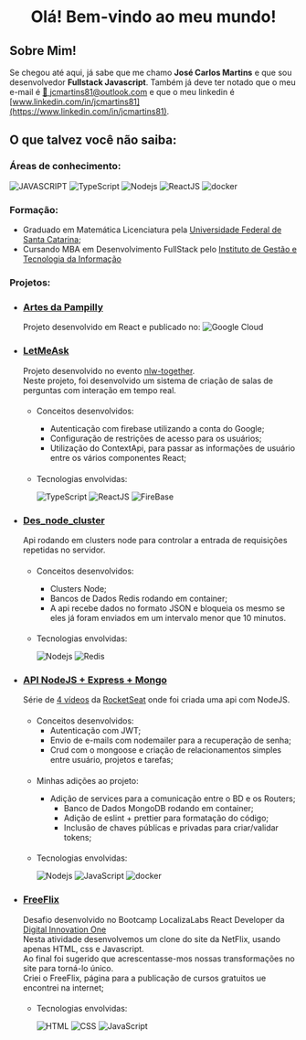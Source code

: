 # <center> Olá! Bem-vindo ao meu mundo! </center>

## Sobre Mim!

Se chegou até aqui, já sabe que me chamo **José Carlos Martins** e que sou desenvolvedor **Fullstack Javascript**.
Também já deve ter notado que o meu e-mail é [📧 jcmartins81@outlook.com](mailto:jcmartins81@outlook.com) e que o meu linkedin é
[www.linkedin.com/in/jcmartins81](https://www.linkedin.com/in/jcmartins81).

## O que talvez você não saiba:

### Áreas de conhecimento:

![JAVASCRIPT](https://img.shields.io/static/v1?label=&message=JAVASCRIPT&color=F7DF1E&style=for-the-badge&logo=javascript&logoColor=black)
![TypeScript](https://img.shields.io/badge/TypeScript-007ACC?style=for-the-badge&logo=typescript&logoColor=white)
![Nodejs](https://img.shields.io/badge/Node.js-43853D?style=for-the-badge&logo=node.js&logoColor=white)
![ReactJS](https://img.shields.io/badge/React-20232A?style=for-the-badge&logo=react&logoColor=61DAFB)
![docker](https://img.shields.io/badge/docker-%230db7ed.svg?style=for-the-badge&logo=docker&logoColor=white)

### Formação:

- Graduado em Matemática Licenciatura pela [Universidade Federal de Santa Catarina](https://ufsc.br/);
- Cursando MBA em Desenvolvimento FullStack pelo [Instituto de Gestão e Tecnologia da Informação](https://www.igti.com.br/)

### Projetos:

- ### [Artes da Pampilly](https://github.com/jcmartins81/artesdapampilly)

  Projeto desenvolvido em React e publicado no:
  ![Google Cloud](https://img.shields.io/badge/GoogleCloud-%234285F4.svg?style=for-the-badge&logo=google-cloud&logoColor=white)

- ### [LetMeAsk](https://github.com/jcmartins81/letmeask)

  Projeto desenvolvido no evento [nlw-together](https://nextlevelweek.com/pre-nlw). <br/>
  Neste projeto, foi desenvolvido um sistema de criação de salas de perguntas com interação em tempo real.

  ####

  - Conceitos desenvolvidos:
    - Autenticação com firebase utilizando a conta do Google;
    - Configuração de restrições de acesso para os usuários;
    - Utilização do ContextApi, para passar as informações de usuário entre os vários componentes React;
    ####
  - Tecnologias envolvidas:

    ![TypeScript](https://img.shields.io/badge/TypeScript-007ACC?style=for-the-badge&logo=typescript&logoColor=white)
    ![ReactJS](https://img.shields.io/badge/React-20232A?style=for-the-badge&logo=react&logoColor=61DAFB)
    ![FireBase](https://img.shields.io/badge/firebase-%23039BE5.svg?style=for-the-badge&logo=firebase)

- ### [Des_node_cluster](https://github.com/jcmartins81/des_node_cluster)

  Api rodando em clusters node para controlar a entrada de requisições repetidas no servidor.<br/>

  ####

  - Conceitos desenvolvidos:
    - Clusters Node;
    - Bancos de Dados Redis rodando em container;
    - A api recebe dados no formato JSON e bloqueia os mesmo se eles já foram enviados em um intervalo menor que 10 minutos.
    ####
  - Tecnologias envolvidas:

    ![Nodejs](https://img.shields.io/badge/Node.js-43853D?style=for-the-badge&logo=node.js&logoColor=white)
    ![Redis](https://img.shields.io/badge/redis-%23DD0031.svg?style=for-the-badge&logo=redis&logoColor=white)

- ### [API NodeJS + Express + Mongo](https://github.com/jcmartins81/authentication_with_jwt)

  Série de [4 vídeos](https://www.youtube.com/watch?v=BN_8bCfVp88) da [RocketSeat](https://rocketseat.com.br/) onde foi criada uma api com NodeJS.

  ####

  - Conceitos desenvolvidos:
    - Autenticação com JWT;
    - Envio de e-mails com nodemailer para a recuperação de senha;
    - Crud com o mongoose e criação de relacionamentos simples entre usuário, projetos e tarefas;

  ####

  - Minhas adições ao projeto:
    - Adição de services para a comunicação entre o BD e os Routers;
      - Banco de Dados MongoDB rodando em container;
      - Adição de eslint + prettier para formatação do código;
      - Inclusão de chaves públicas e privadas para criar/validar tokens;
      ####
  - Tecnologias envolvidas:

    ![Nodejs](https://img.shields.io/badge/Node.js-43853D?style=for-the-badge&logo=node.js&logoColor=white)
    ![JavaScript](https://img.shields.io/badge/JavaScript-F7DF1E?style=for-the-badge&logo=javascript&logoColor=black)
    ![docker](https://img.shields.io/badge/docker-%230db7ed.svg?style=for-the-badge&logo=docker&logoColor=white)

  ####

- ### [FreeFlix](https://github.com/jcmartins81/FreeFlix)

  Desafio desenvolvido no Bootcamp LocalizaLabs React Developer da [Digital Innovation One](https://digitalinnovation.one/) <br>
  Nesta atividade desenvolvemos um clone do site da NetFlix, usando apenas HTML, css e Javascript. <br>
  Ao final foi sugerido que acrescentasse-mos nossas transformações no site para torná-lo único. <br>
  Criei o FreeFlix, página para a publicação de cursos gratuitos ue encontrei na internet;

  ####

  - Tecnologias envolvidas:

    ![HTML](https://img.shields.io/static/v1?label=&message=HTML&color=e34f26&style=for-the-badge&logo=html5&logoColor=black)
    ![CSS](https://img.shields.io/static/v1?label=&message=CSS&color=1572B6&style=for-the-badge&logo=CSS3&logoColor=black)
    ![JavaScript](https://img.shields.io/badge/JavaScript-F7DF1E?style=for-the-badge&logo=javascript&logoColor=black)
